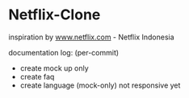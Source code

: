# Netflix-Clone
inspiration by www.netflix.com - Netflix Indonesia

documentation log: (per-commit)
- create mock up only
- create faq
- create language (mock-only)
not responsive yet
